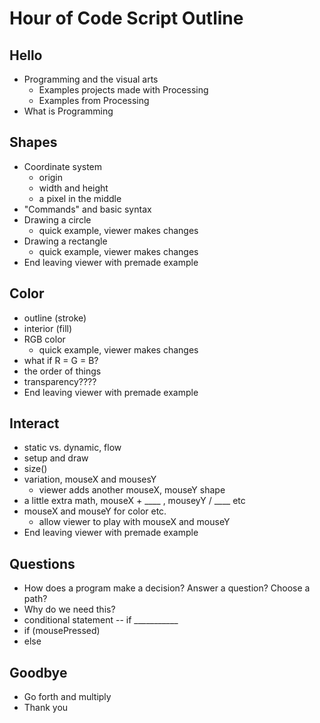 Hour of Code Script Outline
===========================

## Hello
* Programming and the visual arts
    * Examples projects made with Processing
    * Examples from Processing
* What is Programming

## Shapes
* Coordinate system
    * origin
    * width and height
    * a pixel in the middle
* "Commands" and basic syntax
* Drawing a circle
	* quick example, viewer makes changes
* Drawing a rectangle
	* quick example, viewer makes changes
* End leaving viewer with premade example

## Color
* outline (stroke)
* interior (fill)
* RGB color
    * quick example, viewer makes changes
* what if R = G = B?
* the order of things
* transparency????
* End leaving viewer with premade example

## Interact
* static vs. dynamic, flow
* setup and draw
* size()
* variation, mouseX and mousesY
   * viewer adds another mouseX, mouseY shape
* a little extra math, mouseX + ____ , mouseyY / ____ etc
* mouseX and mouseY for color etc.
   * allow viewer to play with mouseX and mouseY
* End leaving viewer with premade example

## Questions
* How does a program make a decision?  Answer a question?  Choose a path?
* Why do we need this?
* conditional statement -- if ___________
* if (mousePressed)
* else

## Goodbye
* Go forth and multiply
* Thank you
